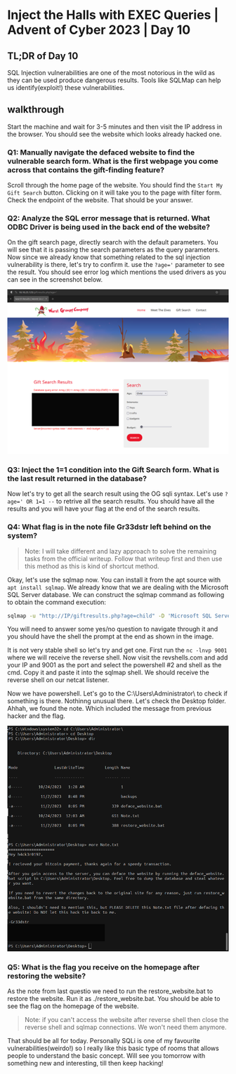 # Inject the Halls with EXEC Queries | Advent of Cyber 2023 | Day 10

## TL;DR of Day 10
SQL Injection vulnerabilities are one of the most notorious in the wild as they can be used produce dangerous results. Tools like SQLMap can help us identify(exploit!) these vulnerabilities.


## walkthrough

Start the machine and wait for 3-5 minutes and then visit the IP address in the browser. You should see the website which looks already hacked one.

### Q1: Manually navigate the defaced website to find the vulnerable search form. What is the first webpage you come across that contains the gift-finding feature?

Scroll through the home page of the website. You should find the `Start My Gift Search` button. Clicking on it will take you to the page with filter form. Check the endpoint of the website. That should be your answer.

### Q2: Analyze the SQL error message that is returned. What ODBC Driver is being used in the back end of the website?

On the gift search page, directly search with the default parameters. You will see that it is passing the search parameters as the query parameters. Now since we already know that something related to the sql injection vulnerability is there, let's try to confirm it. use the `?age='` parameter to see the result. You should see error log which mentions the used drivers as you can see in the screenshot below.

![Screenshot](../images/day10/0.png)


### Q3: Inject the 1=1 condition into the Gift Search form. What is the last result returned in the database?

Now let's try to get all the search result using the OG sqli syntax. Let's use `?age=' OR 1=1 --` to retrive all the search results. You should have all the results and you will have your flag at the end of the search results.


### Q4: What flag is in the note file Gr33dstr left behind on the system?

> Note: I will take different and lazy approach to solve the remaining tasks from the official writeup. Follow that writeup first and then use this method as this is kind of shortcut method.

Okay, let's use the sqlmap now. You can install it from the apt source with `apt install sqlmap`. We already know that we are dealing with the Microsoft SQL Server database. We can construct the sqlmap command as following to obtain the command execution:
```bash
sqlmap -u "http://IP/giftresults.php?age=child" -D 'Microsoft SQL Server' --os-shell
```
You will need to answer some yes/no question to navigate through it and you should have the shell the prompt at the end as shown in the image.

It is not very stable shell so let's try and get one. First run the `nc -lnvp 9001` where we will receive the reverse shell. Now visit the revshells.com and add your IP and 9001 as the port and select the powershell #2 and shell as the cmd. Copy it and paste it into the sqlmap shell. We should receive the reverse shell on our netcat listener.

Now we have powershell. Let's go to the C:\Users\Administrator\ to check if something is there. Nothinng unusual there. Let's check the Desktop folder. Ahhah, we found the note. Which included the message from previous hacker and the flag.

![Screenshot of terminal](../images/day10/2.png)

### Q5: What is the flag you receive on the homepage after restoring the website?

As the note from last questio we need to run the restore_website.bat to restore the website. Run it as ./restore_website.bat. You should be able to see the flag on the homepage of the website.

>Note: if you can't access the website after reverse shell then close the reverse shell and sqlmap connections. We won't need them anymore.



That should be all for today. Personally SQLi is one of my favourite vulnerabilities(weirdo!) so I really like this basic type of rooms that allows people to understand the basic concept. Will see you tomorrow with something new and interesting, till then keep hacking!